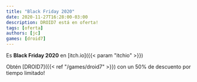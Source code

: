 ```yaml
---
title: "Black Friday 2020"
date: 2020-11-27T16:28:00-03:00
description: DROID7 está en oferta!
tags: [oferta]
authors: [jc]
games: [droid7]
---
```


Es **Black Friday 2020** en [itch.io]({{< param "itchio" >}})

Obtén [DROID7]({{< ref "/games/droid7" >}}) con un 50% de descuento por tiempo limitado!
